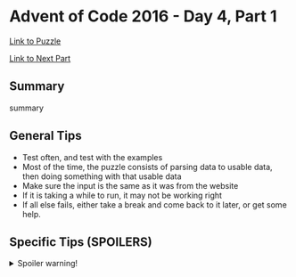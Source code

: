 # Advent of Code 2016 - Day 4, Part 1

[Link to Puzzle](https://adventofcode.com/2016/day/4)

[Link to Next Part](https://github.com/CodingAP/unofficial-aoc-syllabus/blob/main/years/2016/day4/part2.md)

## Summary
summary

## General Tips
- Test often, and test with the examples
- Most of the time, the puzzle consists of parsing data to usable data, then doing something with that usable data
- Make sure the input is the same as it was from the website
- If it is taking a while to run, it may not be working right
- If all else fails, either take a break and come back to it later, or get some help.

## Specific Tips (SPOILERS)
<details> <summary>Spoiler warning!</summary>

specific tips

</details>